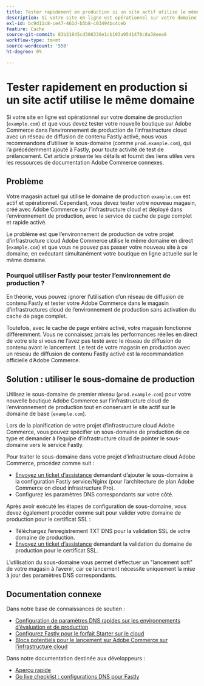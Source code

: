 ```yaml
---
title: Tester rapidement en production si un site actif utilise le même domaine
description: Si votre site en ligne est opérationnel sur votre domaine de production (`exemple.com`) et que vous devez tester votre nouvelle boutique dans Adobe Commerce sur l’environnement de production de l’infrastructure cloud avec un réseau de diffusion de contenu Fastly activé, nous vous recommandons d’utiliser le sous-domaine (comme "prod.exemple.com"), l’ayant précédemment ajouté à Fastly, pour toute activité de test de prélancement. Cet article présente les détails et fournit des liens utiles vers les ressources de documentation Adobe Commerce connexes.
exl-id: bc9d11c8-ce47-461d-b5b8-c03494bc4ceb
feature: Cache
source-git-commit: 83b21845cd306336e1cb193a9541478c8a38eea8
workflow-type: tm+mt
source-wordcount: '550'
ht-degree: 0%

---
```


# Tester rapidement en production si un site actif utilise le même domaine

Si votre site en ligne est opérationnel sur votre domaine de production (`example.com`) et que vous devez tester votre nouvelle boutique sur Adobe Commerce dans l’environnement de production de l’infrastructure cloud avec un réseau de diffusion de contenu Fastly activé, nous vous recommandons d’utiliser le sous-domaine (comme `prod.example.com`), qui l’a précédemment ajouté à Fastly, pour toute activité de test de prélancement. Cet article présente les détails et fournit des liens utiles vers les ressources de documentation Adobe Commerce connexes.

## Problème

Votre magasin actuel qui utilise le domaine de production `example.com` est actif et opérationnel. Cependant, vous devez tester votre nouveau magasin, créé avec Adobe Commerce sur l’infrastructure cloud et déployé dans l’environnement de production, avec le service de cache de page complet et rapide activé.

Le problème est que l’environnement de production de votre projet d’infrastructure cloud Adobe Commerce utilise le même domaine en direct (`example.com`) et que vous ne pouvez pas passer votre nouveau site à ce domaine, en exécutant simultanément votre boutique en ligne actuelle sur le même domaine.

### Pourquoi utiliser Fastly pour tester l’environnement de production ?

En théorie, vous pouvez ignorer l’utilisation d’un réseau de diffusion de contenu Fastly et tester votre Adobe Commerce dans le magasin d’infrastructures cloud de l’environnement de production sans activation du cache de page complet.

Toutefois, avec le cache de page entière activé, votre magasin fonctionne différemment. Vous ne connaissez jamais les performances réelles en direct de votre site si vous ne l’avez pas testé avec le réseau de diffusion de contenu avant le lancement. Le test de votre magasin en production avec un réseau de diffusion de contenu Fastly activé est la recommandation officielle d’Adobe Commerce.

## Solution : utiliser le sous-domaine de production

Utilisez le sous-domaine de premier niveau (`prod.example.com`) pour votre nouvelle boutique Adobe Commerce sur l’infrastructure cloud de l’environnement de production tout en conservant le site actif sur le domaine de base (`example.com`).

Lors de la planification de votre projet d’infrastructure cloud Adobe Commerce, vous pouvez spécifier un sous-domaine de production de ce type et demander à l’équipe d’infrastructure cloud de pointer le sous-domaine vers le service Fastly.

Pour traiter le sous-domaine dans votre projet d’infrastructure cloud Adobe Commerce, procédez comme suit :

* [Envoyez un ticket d’assistance](/help/help-center-guide/help-center/magento-help-center-user-guide.md#submit-ticket) demandant d’ajouter le sous-domaine à la configuration Fastly service/Nginx (pour l’architecture de plan Adobe Commerce on cloud infrastructure Pro).
* Configurez les paramètres DNS correspondants sur votre côté.

Après avoir exécuté les étapes de configuration de sous-domaine, vous devez également procéder comme suit pour valider votre domaine de production pour le certificat SSL :

* Téléchargez l’enregistrement TXT DNS pour la validation SSL de votre domaine de production.
* [Envoyez un ticket d’assistance](/help/help-center-guide/help-center/magento-help-center-user-guide.md#submit-ticket) demandant la validation du domaine de production pour le certificat SSL.

L’utilisation du sous-domaine vous permet d’effectuer un &quot;lancement soft&quot; de votre magasin à l’avenir, car ce lancement nécessite uniquement la mise à jour des paramètres DNS correspondants.

## Documentation connexe

Dans notre base de connaissances de soutien :

* [ Configuration de paramètres DNS rapides sur les environnements d’évaluation et de production ](https://experienceleague.adobe.com/docs/commerce-knowledge-base/kb/how-to/configure-fastly-dns-settings-on-staging-and-production-environments.html)
* [ Configurez Fastly pour le forfait Starter sur le cloud ](https://experienceleague.adobe.com/docs/commerce-knowledge-base/kb/how-to/set-up-fastly-for-starter-plan-on-cloud.html)
* [Blocs potentiels pour le lancement sur Adobe Commerce sur l’infrastructure cloud](https://experienceleague.adobe.com/docs/commerce-knowledge-base/kb/troubleshooting/miscellaneous/blockers-launching-on-magento-commerce-cloud.html)

Dans notre documentation destinée aux développeurs :

* [Aperçu rapide](https://experienceleague.adobe.com/docs/commerce-cloud-service/user-guide/cdn/fastly.html)
* [Go live checklist : configurations DNS pour Fastly](https://experienceleague.adobe.com/docs/commerce-cloud-service/user-guide/launch/checklist.html)
